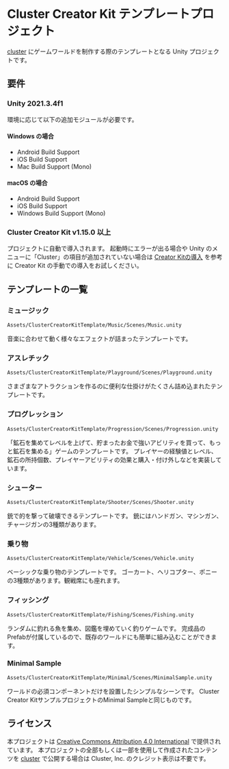 # Cluster Creator Kit テンプレートプロジェクト

[cluster](https://cluster.mu/) にゲームワールドを制作する際のテンプレートとなる Unity プロジェクトです。

## 要件

### Unity 2021.3.4f1

環境に応じて以下の追加モジュールが必要です。

#### Windows の場合 
- Android Build Support
- iOS Build Support
- Mac Build Support (Mono)

#### macOS の場合
- Android Build Support
- iOS Build Support
- Windows Build Support (Mono)

### Cluster Creator Kit v1.15.0 以上
プロジェクトに自動で導入されます。
起動時にエラーが出る場合や Unity のメニューに「Cluster」の項目が追加されていない場合は [Creator Kitの導入](https://clustervr.gitbook.io/creatorkit/installation/install-creatorkit) を参考に Creator Kit の手動での導入をお試しください。

## テンプレートの一覧

### ミュージック
`Assets/ClusterCreatorKitTemplate/Music/Scenes/Music.unity`

音楽に合わせて動く様々なエフェクトが詰まったテンプレートです。

### アスレチック
`Assets/ClusterCreatorKitTemplate/Playground/Scenes/Playground.unity`

さまざまなアトラクションを作るのに便利な仕掛けがたくさん詰め込まれたテンプレートです。

### プログレッション
`Assets/ClusterCreatorKitTemplate/Progression/Scenes/Progression.unity`

「鉱石を集めてレベルを上げて、貯まったお金で強いアビリティを買って、もっと鉱石を集める」ゲームのテンプレートです。
プレイヤーの経験値とレベル、鉱石の所持個数、プレイヤーアビリティの効果と購入・付け外しなどを実装しています。

### シューター
`Assets/ClusterCreatorKitTemplate/Shooter/Scenes/Shooter.unity`

銃で的を撃って破壊できるテンプレートです。
銃にはハンドガン、マシンガン、チャージガンの3種類があります。

### 乗り物
`Assets/ClusterCreatorKitTemplate/Vehicle/Scenes/Vehicle.unity`

ベーシックな乗り物のテンプレートです。
ゴーカート、ヘリコプター、ポニーの3種類があります。観戦席にも座れます。

### フィッシング
`Assets/ClusterCreatorKitTemplate/Fishing/Scenes/Fishing.unity`

ランダムに釣れる魚を集め、図鑑を埋めていく釣りゲームです。
完成品のPrefabが付属しているので、既存のワールドにも簡単に組み込むことができます。

### Minimal Sample
`Assets/ClusterCreatorKitTemplate/Minimal/Scenes/MinimalSample.unity`

ワールドの必須コンポーネントだけを設置したシンプルなシーンです。
Cluster Creator KitサンプルプロジェクトのMinimal Sampleと同じものです。

## ライセンス

本プロジェクトは [Creative Commons Attribution 4.0 International](https://creativecommons.org/licenses/by/4.0/) で提供されています。
本プロジェクトの全部もしくは一部を使用して作成されたコンテンツを [cluster](https://cluster.mu/) で公開する場合は Cluster, Inc. のクレジット表示は不要です。

